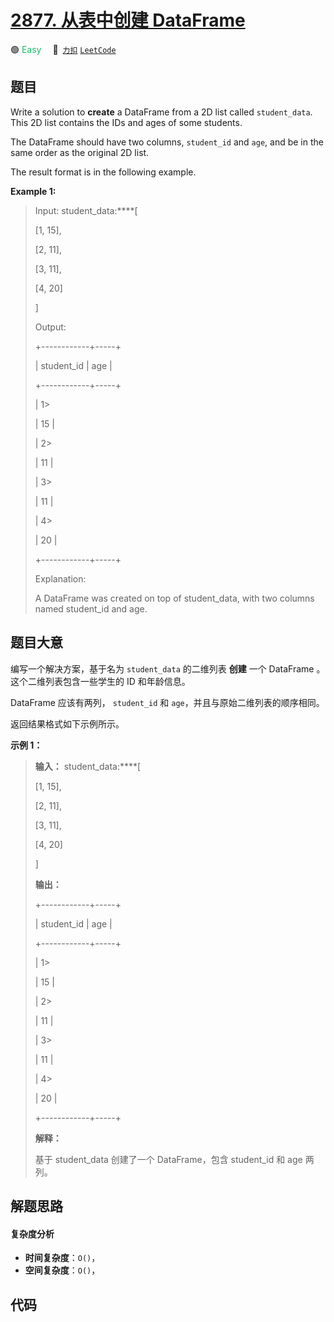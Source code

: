 # [2877. 从表中创建 DataFrame](https://2xiao.github.io/leetcode-js/problem/2877.html)

🟢 <font color=#15bd66>Easy</font>&emsp; 🔗&ensp;[`力扣`](https://leetcode.cn/problems/create-a-dataframe-from-list) [`LeetCode`](https://leetcode.com/problems/create-a-dataframe-from-list)

## 题目

Write a solution to **create** a DataFrame from a 2D list called
`student_data`. This 2D list contains the IDs and ages of some students.

The DataFrame should have two columns, `student_id` and `age`, and be in the
same order as the original 2D list.

The result format is in the following example.



**Example 1:**

> Input: student_data:****[
> 
>   [1, 15],
> 
>   [2, 11],
> 
>   [3, 11],
> 
>   [4, 20]
> 
> ]
> 
> Output:
> 
> +------------+-----+
> 
> | student_id | age |
> 
> +------------+-----+
> 
> | 1> 
> > 
>   | 15  |
> 
> | 2> 
> > 
>   | 11  |
> 
> | 3> 
> > 
>   | 11  |
> 
> | 4> 
> > 
>   | 20  |
> 
> +------------+-----+
> 
> Explanation:
> 
> A DataFrame was created on top of student_data, with two columns named student_id and age.
> 
> 


## 题目大意

编写一个解决方案，基于名为  `student_data` 的二维列表 **创建** 一个 DataFrame 。这个二维列表包含一些学生的 ID
和年龄信息。

DataFrame 应该有两列， `student_id` 和 `age`，并且与原始二维列表的顺序相同。

返回结果格式如下示例所示。



**示例 1：**

> 
> 
> 
> 
> 
> **输入：** student_data:****[
> 
>   [1, 15],
> 
>   [2, 11],
> 
>   [3, 11],
> 
>   [4, 20]
> 
> ]
> 
> **输出：**
> 
> +------------+-----+
> 
> | student_id | age |
> 
> +------------+-----+
> 
> | 1> 
> > 
>   | 15  |
> 
> | 2> 
> > 
>   | 11  |
> 
> | 3> 
> > 
>   | 11  |
> 
> | 4> 
> > 
>   | 20  |
> 
> +------------+-----+
> 
> **解释：**
> 
> 基于 student_data 创建了一个 DataFrame，包含 student_id 和 age 两列。
> 
> 


## 解题思路

#### 复杂度分析

- **时间复杂度**：`O()`，
- **空间复杂度**：`O()`，

## 代码

```javascript

```